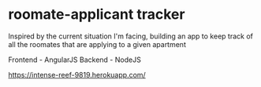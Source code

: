 # roomate-applicant tracker
Inspired by the current situation I'm facing, building an app to keep track of all the roomates that are applying to a given apartment

Frontend - AngularJS
Backend - NodeJS

https://intense-reef-9819.herokuapp.com/
